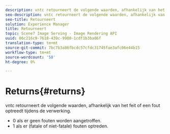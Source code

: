 ```yaml
---
description: vntc retourneert de volgende waarden, afhankelijk van het feit of een fout optreedt tijdens de verwerking.
seo-description: vntc retourneert de volgende waarden, afhankelijk van het feit of een fout optreedt tijdens de verwerking.
seo-title: Retourneert
solution: Experience Manager
title: Retourneert
topic: Scene7 Image Serving - Image Rendering API
uuid: 06c216c9-7618-439c-9900-1cdf1b3ba06f
translation-type: tm+mt
source-git-commit: 7bc7b3a86fbcdc57cfdc31745fae3afc06e44b15
workflow-type: tm+mt
source-wordcount: '58'
ht-degree: 0%

---
```



# Returns{#returns}

vntc retourneert de volgende waarden, afhankelijk van het feit of een fout optreedt tijdens de verwerking.

* 0 als er geen fouten worden aangetroffen.
* 1 als er (fatale of niet-fatale) fouten optreden.

